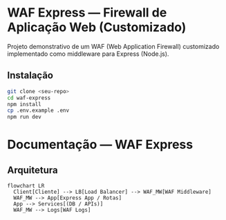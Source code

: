 # WAF Express — Firewall de Aplicação Web (Customizado)

Projeto demonstrativo de um WAF (Web Application Firewall) customizado implementado como middleware para Express (Node.js).

## Instalação
```bash
git clone <seu-repo>
cd waf-express
npm install
cp .env.example .env
npm run dev
```

# Documentação — WAF Express

## Arquitetura
```mermaid
flowchart LR
  Client[Cliente] --> LB[Load Balancer] --> WAF_MW[WAF Middleware]
  WAF_MW --> App[Express App / Rotas]
  App --> Services[(DB / APIs)]
  WAF_MW --> Logs[WAF Logs]
```
